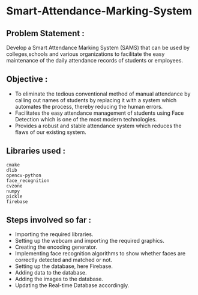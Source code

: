 # Smart-Attendance-Marking-System

## Problem Statement :

Develop a Smart Attendance Marking System (SAMS) that can be used by colleges,schools and various organizations to facilitate the easy maintenance of the daily attendance records of students or employees.

## Objective :

* To eliminate the tedious conventional method of manual attendance by calling out names of students by replacing it with a system which automates the process, thereby reducing the human errors.
* Facilitates the easy attendance management of students using Face Detection which is one of the most modern technologies.
* Provides a robust and stable attendance system which reduces the flaws of our existing system.

## Libraries used :

```
cmake
dlib
opencv-python
face_recognition
cvzone
numpy
pickle
firebase
```

## Steps involved so far :

* Importing the required libraries.
* Setting up the webcam and importing the required graphics.
* Creating the encoding generator.
* Implementing face recognition algorithms to show whether faces are correctly detected and matched or not.
* Setting up the database, here Firebase.
* Adding data to the database.
* Adding the images to the database.
* Updating the Real-time Database accordingly.

